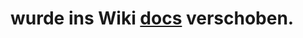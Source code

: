 # wurde ins Wiki [docs](../wiki/5.-fehlende-oder-fehlerhafte-alt=""-Attribute-bei-Bildern) verschoben.
